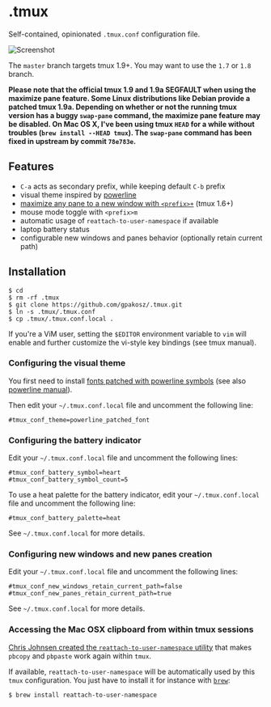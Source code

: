 .tmux
=====

Self-contained, opinionated `.tmux.conf` configuration file.

![Screenshot](https://cloud.githubusercontent.com/assets/553208/6979291/36999f48-d9e2-11e4-8815-449f7372b496.png)

The `master` branch targets tmux 1.9+. You may want to use the `1.7` or `1.8`
branch.

**Please note that the official tmux 1.9 and 1.9a SEGFAULT when using the
maximize pane feature. Some Linux distributions like Debian provide a patched
tmux 1.9a. Depending on whether or not the running tmux version has a buggy
`swap-pane` command, the maximize pane feature may be disabled. On Mac OS X,
I've been using tmux `HEAD` for a while without troubles (`brew install --HEAD
tmux`). The `swap-pane` command has been fixed in upstream by commit
`78e783e`.**

Features
--------

 - `C-a` acts as secondary prefix, while keeping default `C-b` prefix
 - visual theme inspired by [powerline](https://github.com/Lokaltog/powerline)
 - [maximize any pane to a new window with `<prefix>+`](http://pempek.net/articles/2013/04/14/maximizing-tmux-pane-new-window/) (tmux 1.6+)
 - mouse mode toggle with `<prefix>m`
 - automatic usage of `reattach-to-user-namespace` if available
 - laptop battery status
 - configurable new windows and panes behavior (optionally retain current path)

Installation
------------

    $ cd
    $ rm -rf .tmux
    $ git clone https://github.com/gpakosz/.tmux.git
    $ ln -s .tmux/.tmux.conf
    $ cp .tmux/.tmux.conf.local .

If you're a ViM user, setting the `$EDITOR` environment variable to `vim` will
enable and further customize the vi-style key bindings (see tmux manual).

### Configuring the visual theme

You first need to install [fonts patched with powerline symbols][] (see also
[powerline manual][]).

Then edit your `~/.tmux.conf.local` file and uncomment the following line:

    #tmux_conf_theme=powerline_patched_font

[fonts patched with powerline symbols]: https://github.com/Lokaltog/powerline-fonts
[powerline manual]: http://powerline.readthedocs.org/en/latest/installation.html#fonts-installation

### Configuring the battery indicator

Edit your `~/.tmux.conf.local` file and uncomment the following lines:

    #tmux_conf_battery_symbol=heart
    #tmux_conf_battery_symbol_count=5

To use a heat palette for the battery indicator, edit your `~/.tmux.conf.local`
file and uncomment the following line:

    #tmux_conf_battery_palette=heat

See `~/.tmux.conf.local` for more details.

### Configuring new windows and new panes creation

Edit your `~/.tmux.conf.local` file and uncomment the following lines:

    #tmux_conf_new_windows_retain_current_path=false
    #tmux_conf_new_panes_retain_current_path=true

See `~/.tmux.conf.local` for more details.

### Accessing the Mac OSX clipboard from within tmux sessions

[Chris Johnsen created the `reattach-to-user-namespace`
utility](https://github.com/ChrisJohnsen/tmux-MacOSX-pasteboard) that makes
`pbcopy` and `pbpaste` work again within `tmux`.

If available, `reattach-to-user-namespace` will be automatically used by this
`tmux` configuration. You just have to install it for instance with
[`brew`](http://brew.sh/):

    $ brew install reattach-to-user-namespace
